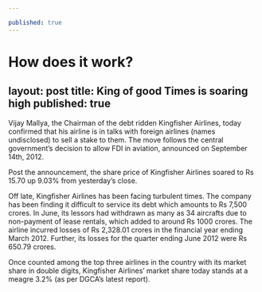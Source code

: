 ```yaml
---

published: true
---
```


# How does it work?

layout: post
title: King of good Times is soaring high 
published: true
---
Vijay Mallya, the Chairman of the debt ridden Kingfisher Airlines, today confirmed that his airline is in talks with foreign airlines (names undisclosed) to sell a stake to them. The move follows the central government’s decision to allow FDI in aviation, announced on September 14th, 2012.

<!---abstract-->

Post the announcement, the share price of Kingfisher Airlines soared to Rs 15.70 up 9.03% from yesterday’s close.

Off late, Kingfisher Airlines has been facing turbulent times. The company has been finding it difficult to service its debt which amounts to Rs 7,500 crores. In June, its lessors had withdrawn as many as 34 aircrafts due to non-payment of lease rentals, which added to around Rs 1000 crores. The airline incurred losses of Rs 2,328.01 crores in the financial year ending March 2012. Further, its losses for the quarter ending June 2012 were Rs 650.79 crores.

Once counted among the top three airlines in the country with its market share in double digits, Kingfisher Airlines’ market share today stands at a meagre 3.2% (as per DGCA’s latest report).

